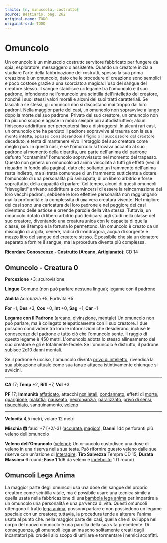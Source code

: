 ```yaml
---
traits: [n, minuscola, costrutto]
source: Bestiario, pag. 262
original-name: TODO
original-srd: TODO
---
```


# Omuncolo

Un omuncolo è un minuscolo costrutto servitore fabbricato per fungere da spia, esploratore, messaggero o assistente. Quando un creatore inizia a studiare l'arte della fabbricazione dei costrutti, spesso la sua prima creazione è un omuncolo, dato che le procedure di creazione sono semplici e poco costose grazie a una scorciatoia magica: l'uso del sangue del creatore stesso. Il sangue stabilisce un legame tra l'omuncolo e il suo padrone, infondendo nell'omuncolo una scintilla dell'intelletto del creatore, nonché i suoi stessi valori morali e alcuni dei suoi tratti caratteriali. Se lasciati a se stessi, gli omuncoli non si discostano mai troppo dai loro padroni. Nella maggior parte dei casi, un omuncolo non sopravvive a lungo dopo la morte del suo padrone. Privato del suo creatore, un omuncolo non ha più uno scopo e agisce in modo sempre più autodistruttivo; alcuni finiscono addirittura per percuotersi fino a distruggersi. ln alcuni rari casi, un omuncolo che ha perduto il padrone sopravvive al trauma con la sua mente intatta, spesso considerandosi il figlio o il successore del creatore deceduto, e tenta di mantenere vivo il retaggio del suo creatore come meglio può. In questi casi, e se l'omuncolo si trovava accanto al suo padrone al momento della dipartita, una parte dell'anima del padrone defunto "contamina" l'omuncolo sopravvissuto nel momento del trapasso. Questo non genera un omuncolo ad anima vincolata a tutti gli effetti (vedi il riquadro in fondo alla pagina), dato che soltanto un frammento dell'anima resta indietro, ma si tratta comunque di un frammento sutticiente a dotare l'omuncolo di una personalità più sviluppata, di un libero arbitrio e forse soprattutto, della capacità di parlare. Col tempo, alcuni di questi omuncoli "risvegliati" arrivano addirittura a convincersi di essere la reincarnazione dei loro vecchi padroni, sebbene le loro effettive personalità non raggiungano mai la profondità e la complessita di una vera creatura vivente. Nel migliore dei casi sono una caricatura del loro padrone e nel peggiore dei casi diventano delle astiose e orrende parodie della vita stessa. Tuttavia, un omuncolo dotato di libero arbitrio può dedicarsi agli studi nella classe del suo creatore, diventando una creatura unica con le capacita di quella classe, se il tempo e la fortuna lo permettono. Un omuncolo è creato da un miscuglio di argilla, cenere, radici di mandragora, acqua di sorgente e mezzo litro del sangue del creatore stesso. È possibile che sia un donatore separato a fornire il sangue, ma la procedura diventa più complessa.

**[Ricordare Conoscenze - Costrutto (Arcano, Artigianato)](/azioni/ricordare-conoscenze)**: CD 14

## Omuncolo - Creatura 0

**Percezione** +3; scurovisione

**Lingue** Comune (non può parlare nessuna lingua); legame con il padrone

**Abilità** Acrobazia +5, Furtività +5

**For** -1, **Des** +3, **Cos** +0, **Int** +0, **Sag** +1, **Car** -1

**Legame con il Padrone** ([arcano](/tratti/arcano), [divinazione](/tratti/divinazione), [mentale](/tratti/mentale)) Un omuncolo non può parlare, ma è collegato telepaticamente con il suo creatore. I due possono condividere tra loro le informazioni che desiderano, incluse le conoscenze del padrone e tutto ciò che l'omuncolo sente. Il raggio di questo legame è 450 metri. L'omuncolo adotta lo stesso allineamento del suo creatore e gli è totalmente fedele. Se l'omuncolo è distrutto, il padrone subisce 2d10 danni mentali.

Se il padrone è ucciso, l'omuncolo diventa [privo di intelletto](/tratti/privo-di-intelletto), rivendica la sua ubicazione attuale come sua tana e attacca istintivamente chiunque si avvicini.

***

**CA** 17; **Temp** +2, **Rifl** +7, **Vol** +3

**PF** 17; **Immunità** [affaticato](/condizioni/affaticato), attacchi [non letali](/tratti/non-letale), [condannato](/condizioni/condannato), effetti di [morte](/tratti/morte), [guarigione](/tratti/guarigione), [malattia](/tratti/malattia), [nauseato](/condizioni/nauseato), [necromanzia](/tratti/necromanzia), [paralizzato](/condizioni/paralizzato), [privo di sensi](/condizioni/privo-di-sensi), [risucchiato](/condizioni/risucchiato), sanguinamento, [veleno](/tratti/veleno)

***

**Velocità** 4,5 metri, volare 12 metri

**Mischia** :a: fauci +7 \[+2/-3] ([accurata](/tratti/accurata), [magico](/tratti/magico)), **Danni** 1d4 perforanti più veleno dell'omuncolo

**Veleno dell'Omuncolo** ([veleno](/tratti/veleno)); Un omuncolo custodisce una dose di veleno in una riserva nella sua testa. Può rifornire questo veleno dalle sue riserve con un'azione di [Interagire](/azioni/interagire). **Tiro Salvezza** Tempra CD 15; **Durata Massima** 6 round; **Fase 1** 1d6 da veleno e [indebolito](/condizioni/indebolito) 1 (1 round)

## **Omuncoli Lega Anima**

La maggior parte degli omuncoli usa una dose del sangue del proprio creatore come scintilla vitale, ma è possibile usare una tecnica simile a quella usata nella fabbricazione di una [bambola lega anima](/creature/bambola-lega-anima) per impartire a un omuncolo una personalità e una parvenza di vita. Questi omuncoli ottengono il tratto [lega anima](/tratti/lega-anima), possono parlare e non possiedono un legame speciale con un creatore; tuttavia, la procedura tende a alterare l'anima usata al punto che. nella maggior parte dei casi, quella che si sviluppa nel corpo del nuovo omuncolo è una parodia della sua vita precedente. Di conseguenza, gli omuncoli lega anima sono solitamente creati dagli incantatori più crudeli allo scopo di umiliare e tormentare i nemici sconfitti.
